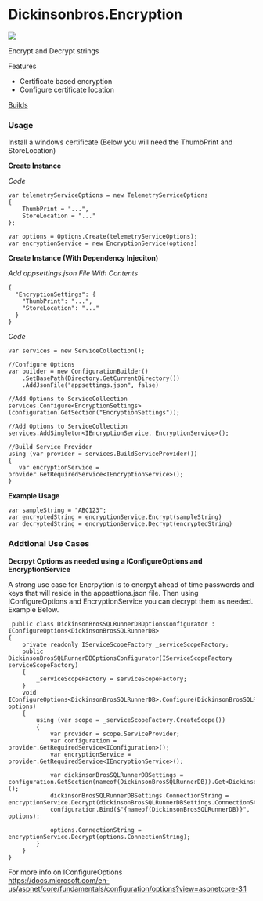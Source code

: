 # Dickinsonbros.Encryption
<a href="https://www.nuget.org/packages/DickinsonBros.Encryption/">
    <img src="https://img.shields.io/nuget/v/DickinsonBros.Encryption">
</a>

Encrypt and Decrypt strings

Features
* Certificate based encryption 
* Configure certificate location

<a href="https://dev.azure.com/marksamdickinson/DickinsonBros/_build?definitionScope=%5CDickinsonBros.Encryption">Builds</a>

<h3>Usage</h3>

Install a windows certificate (Below you will need the ThumbPrint and StoreLocation)

<b>Create Instance</b>

<i>Code</i>

    var telemetryServiceOptions = new TelemetryServiceOptions
    {
        ThumbPrint = "...",
        StoreLocation = "..."
    };

    var options = Options.Create(telemetryServiceOptions);
    var encryptionService = new EncryptionService(options)

<b>Create Instance (With Dependency Injeciton)</b>

<i>Add appsettings.json File With Contents</i>
    
    {
      "EncryptionSettings": {
        "ThumbPrint": "...",
        "StoreLocation": "..."
      }
    }
    
<i>Code</i>

    var services = new ServiceCollection();
    
    //Configure Options
    var builder = new ConfigurationBuilder()
        .SetBasePath(Directory.GetCurrentDirectory())
        .AddJsonFile("appsettings.json", false)
    
    //Add Options to ServiceCollection
    services.Configure<EncryptionSettings>(configuration.GetSection("EncryptionSettings"));
    
    //Add Options to ServiceCollection
    services.AddSingleton<IEncryptionService, EncryptionService>();
    
    //Build Service Provider 
    using (var provider = services.BuildServiceProvider())
    {
       var encryptionService = provider.GetRequiredService<IEncryptionService>();
    }
    
<b>Example Usage</b>

    var sampleString = "ABC123";
    var encryptedString = encryptionService.Encrypt(sampleString)
    var decryptedString = encryptionService.Decrypt(encryptedString)
    
<h3>Addtional Use Cases</h3>   

<b>Decrpyt Options as needed using a IConfigureOptions and EncryptionService</b>

A strong use case for Encrpytion is to encrpyt ahead of time passwords and keys that will reside in the appsettions.json file.
Then using IConfigureOptions and EncryptionService you can decrypt them as needed. Example Below.

     public class DickinsonBrosSQLRunnerDBOptionsConfigurator : IConfigureOptions<DickinsonBrosSQLRunnerDB>
    {
        private readonly IServiceScopeFactory _serviceScopeFactory;
        public DickinsonBrosSQLRunnerDBOptionsConfigurator(IServiceScopeFactory serviceScopeFactory)
        {
            _serviceScopeFactory = serviceScopeFactory;
        }
        void IConfigureOptions<DickinsonBrosSQLRunnerDB>.Configure(DickinsonBrosSQLRunnerDB options)
        {
            using (var scope = _serviceScopeFactory.CreateScope())
            {
                var provider = scope.ServiceProvider;
                var configuration = provider.GetRequiredService<IConfiguration>();
                var encryptionService = provider.GetRequiredService<IEncryptionService>();

                var dickinsonBrosSQLRunnerDBSettings = configuration.GetSection(nameof(DickinsonBrosSQLRunnerDB)).Get<DickinsonBrosSQLRunnerDB>();
                dickinsonBrosSQLRunnerDBSettings.ConnectionString = encryptionService.Decrypt(dickinsonBrosSQLRunnerDBSettings.ConnectionString);
                configuration.Bind($"{nameof(DickinsonBrosSQLRunnerDB)}", options);

                options.ConnectionString = encryptionService.Decrypt(options.ConnectionString);
            }
        }
    }

For more info on IConfigureOptions
<br/>
    https://docs.microsoft.com/en-us/aspnet/core/fundamentals/configuration/options?view=aspnetcore-3.1
